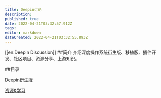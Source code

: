 ```yaml
---
title: Deepin讨论
description: 
published: true
date: 2022-04-21T03:32:57.912Z
tags: 
editor: markdown
dateCreated: 2022-04-21T03:32:55.893Z
---
```


[[en:Deepin Discussion]]
##简介
介绍深度操作系统衍生版、移植版、插件开发、社区项目、资源分享、上游知识。

##目录

[Deepin衍生版](Deepin衍生版)

[资源&学习](资源%26学习)